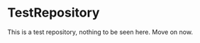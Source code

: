 TestRepository
==============

This is a test repository, nothing to be seen here. Move on now.  
 
 
  
 
 
  
     
       
        
       
       
        
      
       
   
   
      
   
     
   
  
 
 
 
